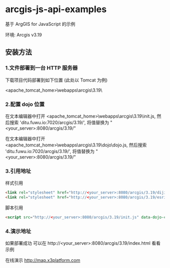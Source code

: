 # arcgis-js-api-examples
基于 ArgGIS for JavaScript 的示例

环境: Arcgis v3.19
 
## 安装方法

### 1.文件部署到一台 HTTP 服务器 

下载项目代码部署到如下位置 (此处以 Tomcat 为例)

<apache_tomcat_home>\webapps\arcgis\3.19\

### 2.配置 dojo 位置

在文本编辑器中打开 <apache_tomcat_home>\webapps\arcgis\3.19\init.js, 然后搜索 'ditu.fuwu.io:7020/arcgis/3.19/', 将值替换为 "<your_server>:8080/arcgis/3.19/"

在文本编辑器中打开 <apache_tomcat_home>\webapps\arcgis\3.19\dojo\dojo.js, 然后搜索 'ditu.fuwu.io:7020/arcgis/3.19/', 将值替换为 "<your_server>:8080/arcgis/3.19/"

### 3.引用地址 

样式引用  
```HTML
<link rel="stylesheet" href="http://<your_server>:8080/arcgis/3.19/dijit/themes/claro/claro.css">  
<link rel="stylesheet" href="http://<your_server>:8080/arcgis/3.19/esri/css/esri.css">
```

脚本引用  
```HTML
<script src="http://<your_server>:8080/arcgis/3.19/init.js" data-dojo-config="locale:'zh-cn'"></script>
```

### 4.演示地址 

如果部署成功 可以在 http://<your_server>:8080/arcgis/3.19/index.html 看看示例

在线演示 http://map.x3platform.com
